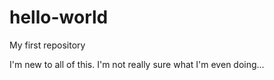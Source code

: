 # hello-world
My first repository

I'm new to all of this. I'm not really sure what I'm even doing...
